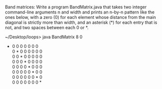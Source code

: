 Band matrices: Write a program BandMatrix.java that takes two integer command-line arguments n and width and prints an n-by-n pattern like the ones below, with a zero (0) for each element whose distance from the main diagonal is strictly more than width, and an asterisk (*) for each entry that is not, and two spaces between each 0 or *.

~/Desktop/loops> java BandMatrix 8 0
*  0  0  0  0  0  0  0  
0  *  0  0  0  0  0  0  
0  0  *  0  0  0  0  0  
0  0  0  *  0  0  0  0  
0  0  0  0  *  0  0  0  
0  0  0  0  0  *  0  0  
0  0  0  0  0  0  *  0  
0  0  0  0  0  0  0  *